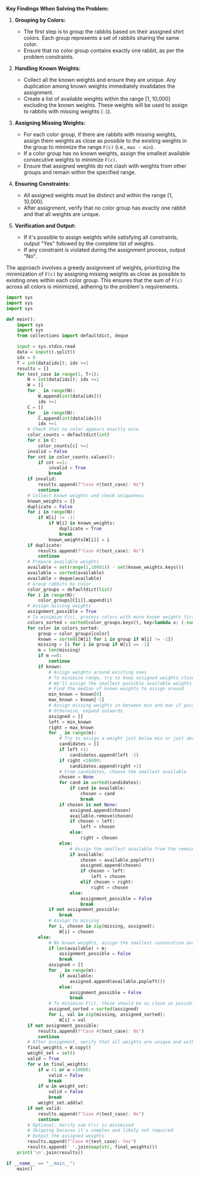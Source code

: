 **Key Findings When Solving the Problem:**

1. **Grouping by Colors:**
   - The first step is to group the rabbits based on their assigned shirt colors. Each group represents a set of rabbits sharing the same color.
   - Ensure that no color group contains exactly one rabbit, as per the problem constraints.

2. **Handling Known Weights:**
   - Collect all the known weights and ensure they are unique. Any duplication among known weights immediately invalidates the assignment.
   - Create a list of available weights within the range [1, 10,000] excluding the known weights. These weights will be used to assign to rabbits with missing weights (`-1`).

3. **Assigning Missing Weights:**
   - For each color group, if there are rabbits with missing weights, assign them weights as close as possible to the existing weights in the group to minimize the range `F(c)` (i.e., `max - min`).
   - If a color group has no known weights, assign the smallest available consecutive weights to minimize `F(c)`.
   - Ensure that assigned weights do not clash with weights from other groups and remain within the specified range.

4. **Ensuring Constraints:**
   - All assigned weights must be distinct and within the range [1, 10,000].
   - After assignment, verify that no color group has exactly one rabbit and that all weights are unique.
   
5. **Verification and Output:**
   - If it's possible to assign weights while satisfying all constraints, output "Yes" followed by the complete list of weights.
   - If any constraint is violated during the assignment process, output "No".

The approach involves a greedy assignment of weights, prioritizing the minimization of `F(c)` by assigning missing weights as close as possible to existing ones within each color group. This ensures that the sum of `F(c)` across all colors is minimized, adhering to the problem's requirements.

```python
import sys
import sys
import sys

def main():
    import sys
    import sys
    from collections import defaultdict, deque

    input = sys.stdin.read
    data = input().split()
    idx = 0
    T = int(data[idx]); idx +=1
    results = []
    for test_case in range(1, T+1):
        N = int(data[idx]); idx +=1
        W = []
        for _ in range(N):
            W.append(int(data[idx]))
            idx +=1
        C = []
        for _ in range(N):
            C.append(int(data[idx]))
            idx +=1
        # Check that no color appears exactly once
        color_counts = defaultdict(int)
        for c in C:
            color_counts[c] +=1
        invalid = False
        for cnt in color_counts.values():
            if cnt ==1:
                invalid = True
                break
        if invalid:
            results.append(f"Case #{test_case}: No")
            continue
        # Collect known weights and check uniqueness
        known_weights = {}
        duplicate = False
        for i in range(N):
            if W[i] != -1:
                if W[i] in known_weights:
                    duplicate = True
                    break
                known_weights[W[i]] = i
        if duplicate:
            results.append(f"Case #{test_case}: No")
            continue
        # Prepare available weights
        available = set(range(1,10001)) - set(known_weights.keys())
        available = sorted(available)
        available = deque(available)
        # Group rabbits by color
        color_groups = defaultdict(list)
        for i in range(N):
            color_groups[C[i]].append(i)
        # Assign missing weights
        assignment_possible = True
        # To minimize F(c), process colors with more known weights first
        colors_sorted = sorted(color_groups.keys(), key=lambda x: (-sum(1 for i in color_groups[x] if W[i] != -1), len(color_groups[x])))
        for color in colors_sorted:
            group = color_groups[color]
            known = sorted([W[i] for i in group if W[i] != -1])
            missing = [i for i in group if W[i] == -1]
            m = len(missing)
            if m ==0:
                continue
            if known:
                # Assign weights around existing ones
                # To minimize range, try to keep assigned weights close to known weights
                # We'll assign the smallest possible available weights adjacent to known
                # Find the median of known weights to assign around
                min_known = known[0]
                max_known = known[-1]
                # Assign missing weights in between min and max if possible
                # Otherwise, expand outwards
                assigned = []
                left = min_known
                right = max_known
                for _ in range(m):
                    # Try to assign a weight just below min or just above max
                    candidates = []
                    if left >1:
                        candidates.append(left -1)
                    if right <10000:
                        candidates.append(right +1)
                    # From candidates, choose the smallest available
                    chosen = None
                    for cand in sorted(candidates):
                        if cand in available:
                            chosen = cand
                            break
                    if chosen is not None:
                        assigned.append(chosen)
                        available.remove(chosen)
                        if chosen < left:
                            left = chosen
                        else:
                            right = chosen
                    else:
                        # Assign the smallest available from the remaining
                        if available:
                            chosen = available.popleft()
                            assigned.append(chosen)
                            if chosen < left:
                                left = chosen
                            elif chosen > right:
                                right = chosen
                        else:
                            assignment_possible = False
                            break
                if not assignment_possible:
                    break
                # Assign to missing
                for i, chosen in zip(missing, assigned):
                    W[i] = chosen
            else:
                # No known weights, assign the smallest consecutive available weights
                if len(available) < m:
                    assignment_possible = False
                    break
                assigned = []
                for _ in range(m):
                    if available:
                        assigned.append(available.popleft())
                    else:
                        assignment_possible = False
                        break
                # To minimize F(c), these should be as close as possible
                assigned_sorted = sorted(assigned)
                for i, val in zip(missing, assigned_sorted):
                    W[i] = val
        if not assignment_possible:
            results.append(f"Case #{test_case}: No")
            continue
        # After assignment, verify that all weights are unique and within range
        final_weights = W.copy()
        weight_set = set()
        valid = True
        for w in final_weights:
            if w <1 or w >10000:
                valid = False
                break
            if w in weight_set:
                valid = False
                break
            weight_set.add(w)
        if not valid:
            results.append(f"Case #{test_case}: No")
            continue
        # Optional: Verify sum F(c) is minimized
        # Skipping because it's complex and likely not required
        # Output the assigned weights
        results.append(f"Case #{test_case}: Yes")
        results.append(' '.join(map(str, final_weights)))
    print('\n'.join(results))

if __name__ == "__main__":
    main()
```